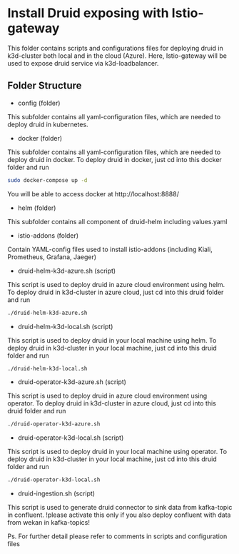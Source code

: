 # Install Druid exposing with Istio-gateway

This folder contains scripts and configurations files for deploying druid in k3d-cluster both local and in the cloud (Azure). Here, Istio-gateway will be used to expose druid service via k3d-loadbalancer.

## Folder Structure
- config (folder)

This subfolder contains all yaml-configuration files, which are needed to deploy druid in kubernetes.

- docker (folder)

This subfolder contains all yaml-configuration files, which are needed to deploy druid in docker.
To deploy druid in docker, just cd into this docker folder and run

```bash
sudo docker-compose up -d
```

You will be able to access docker at http://localhost:8888/

- helm (folder)

This subfolder contains all component of druid-helm including values.yaml

- istio-addons (folder)

Contain YAML-config files used to install istio-addons (including Kiali, Prometheus, Grafana, Jaeger)

- druid-helm-k3d-azure.sh (script)

This script is used to deploy druid in azure cloud environment using helm. 
To deploy druid in k3d-cluster in azure cloud, just cd into this druid folder and run

```bash
./druid-helm-k3d-azure.sh
```

- druid-helm-k3d-local.sh (script)

This script is used to deploy druid in your local machine using helm. 
To deploy druid in k3d-cluster in your local machine, just cd into this druid folder and run

```bash
./druid-helm-k3d-local.sh
```

- druid-operator-k3d-azure.sh (script)

This script is used to deploy druid in azure cloud environment using operator. 
To deploy druid in k3d-cluster in azure cloud, just cd into this druid folder and run

```bash
./druid-operator-k3d-azure.sh
```

- druid-operator-k3d-local.sh (script)

This script is used to deploy druid in your local machine using operator. 
To deploy druid in k3d-cluster in your local machine, just cd into this druid folder and run

```bash
./druid-operator-k3d-local.sh
```

- druid-ingestion.sh (script)

This script is used to generate druid connector to sink data from kafka-topic in confluent. 
!please activate this only if you also deploy confluent with data from wekan in kafka-topics!

Ps. For further detail please refer to comments in scripts and configuration files